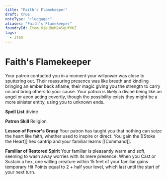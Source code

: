 ```yaml
---
title: "Faith's Flamekeeper"
draft: true
noteType: ":luggage:"
aliases: "Faith's Flamekeeper"
foundryId: Item.6jeUBeM24SgUfVKZ
tags:
  - Item
---
```


# Faith's Flamekeeper

Your patron contacted you in a moment your willpower was close to sputtering out. Their reassuring presence was like breath and kindling bringing an ember back aflame, their magic giving you the strength to carry on and bring others to your cause. Your patron is likely a divine being like an angel or aeon acting covertly, though the possibility exists they might be a more sinister entity, using you to unknown ends.

**Spell List** divine

**Patron Skill** Religion

**Lesson of Fervor's Grasp** Your patron has taught you that nothing can seize the heart like faith, whether used to inspire or direct. You gain the [[Stoke the Heart]] hex cantrip and your familiar learns [[Command]].

**Familiar of Restored Spirit** Your familiar is pleasantly warm and soft, seeming to wash away worries with its mere presence. When you Cast or Sustain a hex, one willing creature within 15 feet of your familiar gains temporary Hit Points equal to 2 + half your level, which last until the start of your next turn.
